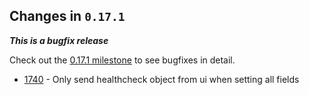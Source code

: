 ## Changes in `0.17.1`

***This is a bugfix release***

Check out the [0.17.1 milestone](https://github.com/HubSpot/Singularity/milestone/36?closed=1) to see bugfixes in detail.

- [1740](https://github.com/HubSpot/Singularity/pull/1740) - Only send healthcheck object from ui when setting all fields
